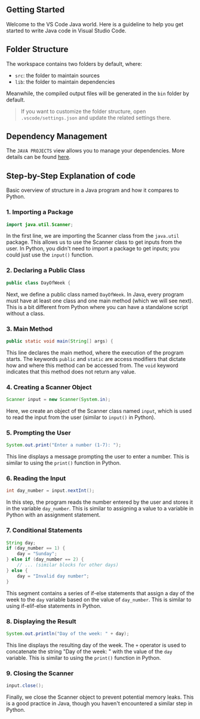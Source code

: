 ## Getting Started

Welcome to the VS Code Java world. Here is a guideline to help you get started to write Java code in Visual Studio Code.

## Folder Structure

The workspace contains two folders by default, where:

- `src`: the folder to maintain sources
- `lib`: the folder to maintain dependencies

Meanwhile, the compiled output files will be generated in the `bin` folder by default.

> If you want to customize the folder structure, open `.vscode/settings.json` and update the related settings there.

## Dependency Management

The `JAVA PROJECTS` view allows you to manage your dependencies. More details can be found [here](https://github.com/microsoft/vscode-java-dependency#manage-dependencies).


## Step-by-Step Explanation of code
Basic overview of structure in a Java program and how it compares to Python.

### 1. Importing a Package
```java
import java.util.Scanner;
```
In the first line, we are importing the Scanner class from the `java.util` package. This allows us to use the Scanner class to get inputs from the user. In Python, you didn't need to import a package to get inputs; you could just use the `input()` function.

### 2. Declaring a Public Class
```java
public class DayOfWeek {
```
Next, we define a public class named `DayOfWeek`. In Java, every program must have at least one class and one main method (which we will see next). This is a bit different from Python where you can have a standalone script without a class.

### 3. Main Method
```java
public static void main(String[] args) {
```
This line declares the main method, where the execution of the program starts. The keywords `public` and `static` are access modifiers that dictate how and where this method can be accessed from. The `void` keyword indicates that this method does not return any value.

### 4. Creating a Scanner Object
```java
Scanner input = new Scanner(System.in);
```
Here, we create an object of the Scanner class named `input`, which is used to read the input from the user (similar to `input()` in Python).

### 5. Prompting the User
```java
System.out.print("Enter a number (1-7): ");
```
This line displays a message prompting the user to enter a number. This is similar to using the `print()` function in Python.

### 6. Reading the Input
```java
int day_number = input.nextInt();
```
In this step, the program reads the number entered by the user and stores it in the variable `day_number`. This is similar to assigning a value to a variable in Python with an assignment statement.

### 7. Conditional Statements
```java
String day;
if (day_number == 1) {
    day = "Sunday";
} else if (day_number == 2) {
    // ... (similar blocks for other days)
} else {
    day = "Invalid day number";
}
```
This segment contains a series of if-else statements that assign a day of the week to the `day` variable based on the value of `day_number`. This is similar to using if-elif-else statements in Python.

### 8. Displaying the Result
```java
System.out.println("Day of the week: " + day);
```
This line displays the resulting day of the week. The `+` operator is used to concatenate the string "Day of the week: " with the value of the `day` variable. This is similar to using the `print()` function in Python.

### 9. Closing the Scanner
```java
input.close();
```
Finally, we close the Scanner object to prevent potential memory leaks. This is a good practice in Java, though you haven't encountered a similar step in Python.
